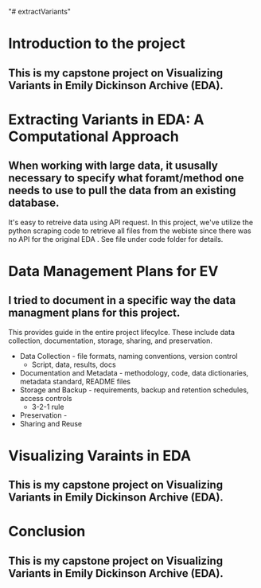 "# extractVariants" 

# Introduction to the project
## This is my capstone project on Visualizing Variants in Emily Dickinson Archive (EDA).


# Extracting Variants in EDA: A Computational Approach
## When working with large data, it ususally necessary to specify what foramt/method one needs to use to pull the data from an existing database. 
It's easy to retreive data using API request. In this project, we've utilize the python scraping code to retrieve all files from the webiste since there was no API for the original EDA . See file under code folder for details.


# Data Management Plans for EV
## I tried to document in a specific way the data managment plans for this project.
This provides guide in the entire project lifecylce. These include data collection, documentation, storage, sharing, and preservation.
* Data Collection - file formats, naming conventions, version control
    * Script, data, results, docs
* Documentation and Metadata - methodology, code, data dictionaries, metadata standard, README files
* Storage and Backup -  requirements, backup and retention schedules, access controls
    * 3-2-1 rule
* Preservation - 
* Sharing and Reuse



# Visualizing Varaints in EDA
## This is my capstone project on Visualizing Variants in Emily Dickinson Archive (EDA).



# Conclusion
## This is my capstone project on Visualizing Variants in Emily Dickinson Archive (EDA).
